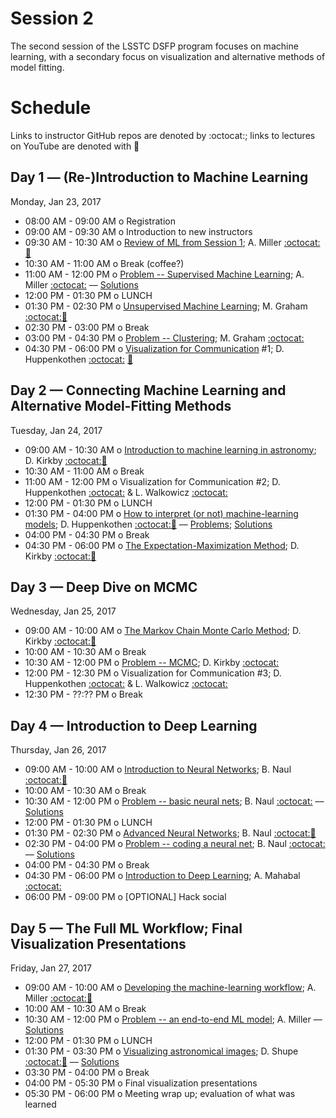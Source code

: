 # Session 2

The second session of the LSSTC DSFP program focuses on machine learning, with a secondary focus on visualization and alternative methods of model fitting.

# Schedule

Links to instructor GitHub repos are denoted by :octocat:; links to lectures on YouTube are denoted with :movie_camera:

## Day 1 — (Re-)Introduction to Machine Learning

Monday, Jan 23, 2017

 * 08:00 AM - 09:00 AM  o  Registration
 * 09:00 AM - 09:30 AM  o  Introduction to new instructors
 * 09:30 AM - 10:30 AM  o  [Review of ML from Session 1](https://github.com/LSSTC-DSFP/LSSTC-DSFP-Sessions/blob/master/Session2/Day1/DSFP_ReIntro2MachLearn.pdf); A. Miller [:octocat:](https://github.com/adamamiller)[:movie_camera:](https://www.youtube.com/watch?v=FogCbMztQ_A&index=1&list=PLKC37rx5YXnddgdxLe5uB0fLRWFGlhuSK)
 * 10:30 AM - 11:00 AM  o  Break (coffee?)
 * 11:00 AM - 12:00 PM  o  [Problem -- Supervised Machine Learning](https://github.com/LSSTC-DSFP/LSSTC-DSFP-Sessions/blob/master/Session2/Day1/ReIntroToMachineLearning.ipynb); A. Miller [:octocat:](https://github.com/adamamiller) –– [Solutions](https://github.com/LSSTC-DSFP/LSSTC-DSFP-Sessions/blob/master/Session2/Day1/ReIntroToMachLearnSolutions.ipynb)
 * 12:00 PM - 01:30 PM  o  LUNCH
 * 01:30 PM - 02:30 PM  o  [Unsupervised Machine Learning](https://github.com/LSSTC-DSFP/LSSTC-DSFP-Sessions/blob/master/Session2/Day1/UnsupervisedLearning.pdf); M. Graham [:octocat:](https://github.com/doccosmos)[:movie_camera:](https://www.youtube.com/watch?v=Fs8VMgMLzpQ&list=PLKC37rx5YXnddgdxLe5uB0fLRWFGlhuSK&index=2)
 * 02:30 PM - 03:00 PM  o  Break
 * 03:00 PM - 04:30 PM  o  [Problem -- Clustering](https://github.com/LSSTC-DSFP/LSSTC-DSFP-Sessions/blob/master/Session2/Day1/Unsupervised%20machine%20learning.ipynb); M. Graham [:octocat:](https://github.com/doccosmos)
 * 04:30 PM - 06:00 PM  o  [Visualization for Communication](https://github.com/LSSTC-DSFP/LSSTC-DSFP-Sessions/blob/master/Session2/Day1/WhyAndHowOfDataVisualization.pdf) #1; D. Huppenkothen [:octocat:](https://github.com/dhuppenkothen) [:movie_camera:](https://youtu.be/3YhA7Se9hb0?list=PLKC37rx5YXnddgdxLe5uB0fLRWFGlhuSK)

## Day 2 — Connecting Machine Learning and Alternative Model-Fitting Methods

Tuesday, Jan 24, 2017

 * 09:00 AM - 10:30 AM  o  [Introduction to machine learning in astronomy](https://github.com/LSSTC-DSFP/LSSTC-DSFP-Sessions/blob/master/Session2/Day2/DSFP2017-Intro2ML4Astro.pdf); D. Kirkby [:octocat:](https://github.com/dkirkby)[:movie_camera:](https://www.youtube.com/watch?v=uV6zr_l6f6w&list=PLKC37rx5YXnddgdxLe5uB0fLRWFGlhuSK&index=4)
 * 10:30 AM - 11:00 AM  o  Break
 * 11:00 AM - 12:00 PM  o  Visualization for Communication #2; D. Huppenkothen [:octocat:](https://github.com/dhuppenkothen) & L. Walkowicz [:octocat:](https://github.com/lmwalkowicz)
 * 12:00 PM - 01:30 PM  o  LUNCH
 * 01:30 PM - 04:00 PM  o  [How to interpret (or not) machine-learning models](https://github.com/LSSTC-DSFP/LSSTC-DSFP-Sessions/blob/master/Session2/Day2/InterpretationOfMachineLearningModels.pdf); D. Huppenkothen [:octocat:](https://github.com/dhuppenkothen)[:movie_camera:](https://www.youtube.com/watch?v=-8-H9AU3OPQ&list=PLKC37rx5YXnddgdxLe5uB0fLRWFGlhuSK&index=5) –– [Problems](https://github.com/LSSTC-DSFP/LSSTC-DSFP-Sessions/blob/master/Session2/Day2/ModelSelection_Exercise.ipynb); [Solutions](https://github.com/LSSTC-DSFP/LSSTC-DSFP-Sessions/blob/master/Session2/Day2/ModelSelection_ExerciseSolutions.ipynb)
 * 04:00 PM - 04:30 PM  o  Break
 * 04:30 PM - 06:00 PM  o  [The Expectation-Maximization Method](https://github.com/LSSTC-DSFP/LSSTC-DSFP-Sessions/blob/master/Session2/Day2/DSFP2017-EM.pdf); D. Kirkby [:octocat:](https://github.com/dkirkby)[:movie_camera:](https://www.youtube.com/watch?v=YpqVz0fQPqw&list=PLKC37rx5YXnddgdxLe5uB0fLRWFGlhuSK&index=6)

## Day 3 — Deep Dive on MCMC

Wednesday, Jan 25, 2017

 * 09:00 AM - 10:00 AM  o  [The Markov Chain Monte Carlo Method](https://github.com/LSSTC-DSFP/LSSTC-DSFP-Sessions/blob/master/Session2/Day3/DSFP2017-MCMC.pdf); D. Kirkby [:octocat:](https://github.com/dkirkby)[:movie_camera:](https://www.youtube.com/watch?v=D-WX6Njz3rI&list=PLKC37rx5YXnddgdxLe5uB0fLRWFGlhuSK&index=7)
 * 10:00 AM - 10:30 AM  o  Break
 * 10:30 AM - 12:00 PM  o  [Problem -- MCMC](https://github.com/LSSTC-DSFP/LSSTC-DSFP-Sessions/blob/master/Session2/Day3/MCMC-Exercises.ipynb); D. Kirkby [:octocat:](https://github.com/dkirkby)
 * 12:00 PM - 12:30 PM  o  Visualization for Communication #3; D. Huppenkothen [:octocat:](https://github.com/dhuppenkothen) & L. Walkowicz [:octocat:](https://github.com/lmwalkowicz)
 * 12:30 PM - ??:?? PM  o  Break

## Day 4 — Introduction to Deep Learning

Thursday, Jan 26, 2017

 * 09:00 AM - 10:00 AM  o  [Introduction to Neural Networks](https://github.com/LSSTC-DSFP/LSSTC-DSFP-Sessions/blob/master/Session2/Day4/IntroToNeuralNetworks.ipynb); B. Naul [:octocat:](https://github.com/bnaul)[:movie_camera:](https://www.youtube.com/watch?v=XxmSezQsGdM&list=PLKC37rx5YXnddgdxLe5uB0fLRWFGlhuSK&index=8)
 * 10:00 AM - 10:30 AM  o  Break
 * 10:30 AM - 12:00 PM  o  [Problem -- basic neural nets](https://github.com/LSSTC-DSFP/LSSTC-DSFP-Sessions/blob/master/Session2/Day4/BasicNeuralNetworkExercise.ipynb); B. Naul [:octocat:](https://github.com/bnaul) –– [Solutions](https://github.com/LSSTC-DSFP/LSSTC-DSFP-Sessions/blob/master/Session2/Day4/BasicNeuralNetworkSolution.ipynb)
 * 12:00 PM - 01:30 PM  o  LUNCH
 * 01:30 PM - 02:30 PM  o  [Advanced Neural Networks](https://github.com/LSSTC-DSFP/LSSTC-DSFP-Sessions/blob/master/Session2/Day4/IntroToNeuralNetworks.ipynb); B. Naul [:octocat:](https://github.com/bnaul)[:movie_camera:](https://www.youtube.com/watch?v=MJ1U23BzTFE&list=PLKC37rx5YXnddgdxLe5uB0fLRWFGlhuSK&index=9)
 * 02:30 PM - 04:00 PM  o  [Problem -- coding a neural net](https://github.com/LSSTC-DSFP/LSSTC-DSFP-Sessions/blob/master/Session2/Day4/AdvancedNeuralNetworkExercise.ipynb); B. Naul [:octocat:](https://github.com/bnaul) –– [Solutions](https://github.com/LSSTC-DSFP/LSSTC-DSFP-Sessions/blob/master/Session2/Day4/AdvancedNeuralNetworkSolution.ipynb)
 * 04:00 PM - 04:30 PM  o  Break
 * 04:30 PM - 06:00 PM  o  [Introduction to Deep Learning](https://github.com/LSSTC-DSFP/LSSTC-DSFP-Sessions/blob/master/Session2/Day4/Mahabal_LSSTDSFP_20170126.pdf); A. Mahabal [:octocat:](https://github.com/AshishMahabal)
 * 06:00 PM - 09:00 PM  o  [OPTIONAL] Hack social

## Day 5 — The Full ML Workflow; Final Visualization Presentations

Friday, Jan 27, 2017

 * 09:00 AM - 10:00 AM  o  [Developing the machine-learning workflow](https://github.com/LSSTC-DSFP/LSSTC-DSFP-Sessions/blob/master/Session2/Day5/DSFP_PractialMachLearn.pdf); A. Miller [:octocat:](https://github.com/adamamiller)[:movie_camera:](https://www.youtube.com/watch?v=NzHsVwIpP2Y&list=PLKC37rx5YXnddgdxLe5uB0fLRWFGlhuSK&index=10)
 * 10:00 AM - 10:30 AM  o  Break
 * 10:30 AM - 12:00 PM  o  [Problem -- an end-to-end ML model](https://github.com/LSSTC-DSFP/LSSTC-DSFP-Sessions/blob/master/Session2/Day5/PracticalMachLearnWorkflow.ipynb); A. Miller –– [Solutions](https://github.com/LSSTC-DSFP/LSSTC-DSFP-Sessions/blob/master/Session2/Day5/PracticalMachLearnWorkflowSolutions.ipynb)
 * 12:00 PM - 01:30 PM  o  LUNCH
 * 01:30 PM - 03:30 PM  o  [Visualizing astronomical images](https://github.com/LSSTC-DSFP/LSSTC-DSFP-Sessions/blob/master/Session2/Day5/ImageVizSlides.ipynb); D. Shupe [:octocat:](https://github.com/stargaser)[:movie_camera:](https://www.youtube.com/watch?v=wMdnibZLHgY&list=PLKC37rx5YXnddgdxLe5uB0fLRWFGlhuSK&index=11) –– [Solutions](https://github.com/LSSTC-DSFP/LSSTC-DSFP-Sessions/blob/master/Session2/Day5/ImageVizSolutions.ipynb)
 * 03:30 PM - 04:00 PM  o  Break
 * 04:00 PM - 05:30 PM  o  Final visualization presentations
 * 05:30 PM - 06:00 PM  o  Meeting wrap up; evaluation of what was learned

